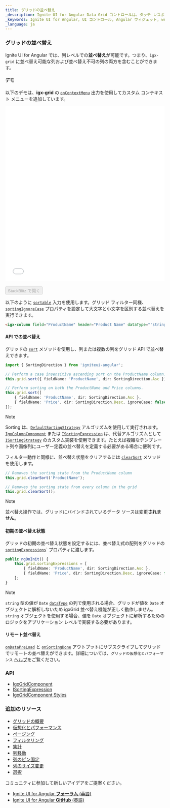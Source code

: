 ```yaml
---
title: グリッドの並べ替え
_description: Ignite UI for Angular Data Grid コントロールは、タッチ レスポンシブなデータ グリッドです。階層およびリスト ビューなどの機能があります。
_keywords: Ignite UI for Angular, UI コントロール, Angular ウィジェット, web ウィジェット, UI ウィジェット, Angular, ネイティブ Angular コンポーネント スィート, ネイティブ Angular コントロール, ネイティブ Angular コンポーネント ライブラリ, Angular Data Grid コンポーネント, Angular Data Grid コントロール, Angular Grid コンポーネント, Angular Grid コントロール, Angular 高いパフォーマンス Grid, 並べ替え機能, 並べ替え
_language: ja
---
```


### グリッドの並べ替え

Ignite UI for Angular では、列レベルでの**並べ替え**が可能です。つまり、`igx-grid` に並べ替え可能な列および並べ替え不可の列の両方を含むことができます。

#### デモ
以下のデモは、**igx-grid** の [`onContextMenu`]({environment:angularApiUrl}/classes/igxgridcomponent.html#oncontextmenu) 出力を使用してカスタム コンテキスト メニューを追加しています。

<div class="sample-container loading" style="height:550px">
    <iframe id="grid-sample-iframe" src='{environment:demosBaseUrl}/grid/grid-sorting-sample' width="100%" height="100%" seamless frameBorder="0" onload="onSampleIframeContentLoaded(this);"></iframe>
</div>
<br/>
<div>
<button data-localize="stackblitz" disabled class="stackblitz-btn" data-iframe-id="grid-sample-iframe" data-demos-base-url="{environment:demosBaseUrl}">StackBlitz で開く</button>
</div>
<div class="divider--half"></div>

以下のように [`sortable`]({environment:angularApiUrl}/classes/igxcolumncomponent.html#sortable) 入力を使用します。グリッド フィルター同様、[`sortingIgnoreCase`]({environment:angularApiUrl}/classes/igxcolumncomponent.html#sortingignorecase) プロパティを設定して大文字と小文字を区別する並べ替えを実行できます。

```html
<igx-column field="ProductName" header="Product Name" dataType="'string'" sortable="true"></igx-column>
```

#### API での並べ替え

グリッドの [`sort`]({environment:angularApiUrl}/classes/igxgridcomponent.html#sort) メソッドを使用し、列または複数の列をグリッド API で並べ替えできます。

```typescript
import { SortingDirection } from 'igniteui-angular';

// Perform a case insensitive ascending sort on the ProductName column.
this.grid.sort({ fieldName: 'ProductName', dir: SortingDirection.Asc });

// Perform sorting on both the ProductName and Price columns.
this.grid.sort([
    { fieldName: 'ProductName', dir: SortingDirection.Asc },
    { fieldName: 'Price', dir: SortingDirection.Desc, ignoreCase: false }
]);
```

> [!NOTE]
> Sorting は、[`DefaultSortingStrategy`]({environment:angularApiUrl}/classes/defaultsortingstrategy.html) アルゴリズムを使用して実行されます。[`IgxColumnComponent`]({environment:angularApiUrl}/classes/igxcolumncomponent.html#sortStrategy) または [`ISortingExpression`]({environment:angularApiUrl}/interfaces/isortingexpression.html#strategy) は、代替アルゴリズムとして [`ISortingStrategy`]({environment:angularApiUrl}/interfaces/isortingstrategy.html) のカスタム実装を使用できます。たとえば複雑なテンプレート列や画像列にユーザー定義の並べ替えを定義する必要がある場合に便利です。

フィルター動作と同様に、並べ替え状態をクリアするには [`clearSort`]({environment:angularApiUrl}/classes/igxgridcomponent.html#clearsort) メソッドを使用します。

```typescript
// Removes the sorting state from the ProductName column
this.grid.clearSort('ProductName');

// Removes the sorting state from every column in the grid
this.grid.clearSort();
```

> [!NOTE]
> 並べ替え操作では、グリッドにバインドされているデータ ソースは変更**されません**。

#### 初期の並べ替え状態

グリッドの初期の並べ替え状態を設定するには、並べ替え式の配列をグリッドの [`sortingExpressions`]({environment:angularApiUrl}/classes/igxgridcomponent.html#sortingexpressions)` プロパティに渡します。

```typescript
public ngOnInit() {
    this.grid.sortingExpressions = [
        { fieldName: 'ProductName', dir: SortingDirection.Asc },
        { fieldName: 'Price', dir: SortingDirection.Desc, ignoreCase: false }
    ];
}
```

> [!NOTE]
> `string` 型の値が `Date` [`dataType`]({environment:angularApiUrl}/classes/igxcolumncomponent.html#datatype) の列で使用される場合、グリッドが値を `Date` オブジェクトに解析しないため igxGrid 並べ替え機能が正しく動作しません。`string` オブジェクトを使用する場合、値を `Date` オブジェクトに解析するためのロジックをアプリケーション レベルで実装する必要があります。

<div class="divider--half"></div>

#### リモート並べ替え
[`onDataPreLoad`]({environment:angularApiUrl}/classes/igxgridcomponent.html#ondatapreload) と [`onSortingDone`]({environment:angularApiUrl}/classes/igxgridcomponent.html#onsortingdone) アウトプットにサブスクライブしてグリッドでリモートの並べ替えができます。詳細については、`グリッドの仮想化とパフォーマンス` [ヘルプ](virtualization.md#リモートの並べ替えフィルタリングの仮想化)をご覧ください。

<div class="divider--half"></div>

### API
* [IgxGridComponent]({environment:angularApiUrl}/classes/igxgridcomponent.html)
* [ISortingExpression]({environment:angularApiUrl}/interfaces/isortingexpression.html)
* [IgxGridComponent Styles]({environment:sassApiUrl}/index.html#function-igx-grid-theme)

### 追加のリソース
<div class="divider--half"></div>

* [グリッドの概要](grid.md)
* [仮想化とパフォーマンス](virtualization.md)
* [ページング](paging.md)
* [フィルタリング](filtering.md)
* [集計](summaries.md)
* [列移動](column_moving.md)
* [列のピン固定](column_pinning.md)
* [列のサイズ変更](column_resizing.md)
* [選択](selection.md)

<div class="divider--half"></div>
コミュニティに参加して新しいアイデアをご提案ください。

* [Ignite UI for Angular **フォーラム** (英語)](https://www.infragistics.com/community/forums/f/ignite-ui-for-angular)
* [Ignite UI for Angular **GitHub** (英語)](https://github.com/IgniteUI/igniteui-angular)
